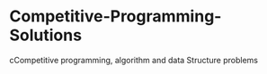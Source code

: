 # Competitive-Programming-Solutions
 cCompetitive programming, algorithm and data Structure problems

